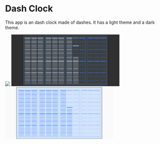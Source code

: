 # Dash Clock

This app is an dash clock made of dashes.
It has a light theme and a dark theme.

<img src='dash.gif' width='350'>

<img src='dash_dark.png' width='350'>

<img src='dash_light.png' width='350'>
